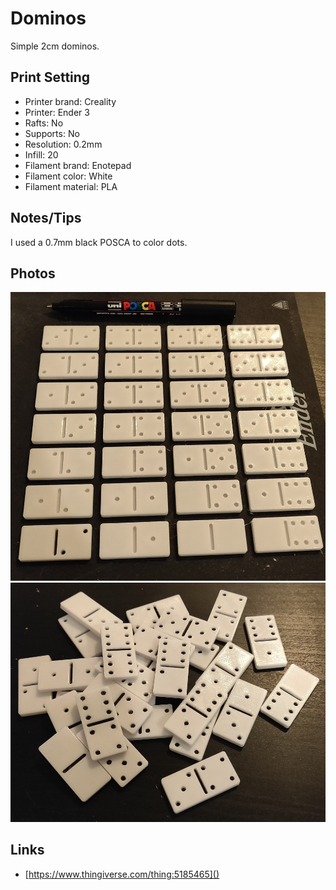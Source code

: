 # Dominos

Simple 2cm dominos.

## Print Setting

- Printer brand: Creality
- Printer: Ender 3
- Rafts: No
- Supports: No
- Resolution: 0.2mm
- Infill: 20
- Filament brand: Enotepad
- Filament color: White
- Filament material: PLA

## Notes/Tips

I used a 0.7mm black POSCA to color dots.

## Photos

![](./dominos_on_bed.jpg)
![](./dominos_colored.jpg)

## Links

- [https://www.thingiverse.com/thing:5185465]()